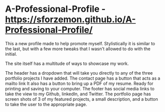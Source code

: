 # A-Professional-Profile - https://sforzemon.github.io/A-Professional-Profile/

This a new profile made to help promote myself.
Stylistically it is similar to the last, but with a few more tweaks that I wasn't allowed to do with the initial.

The site itself has a multitude of ways to showcase my work.

The header has a dropdown that will take you directly to any of the three portfolio projects I have added.
The contact page has a button that acts as a mailto link
  It also has a button to bring up a PDF of my resume.  Ready for printing and saving to your computer.
The footer has social media links to take the view to my Github, linkedIn, and Twitter.
The portfolio page has screen shots of 3 of my featured projects, a small description, and a button to take the user to the appropriate page.

